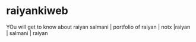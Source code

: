# raiyankiweb
YOu will get to know about raiyan salmani | portfolio of raiyan | notx |raiyan | salmani | raiyan
